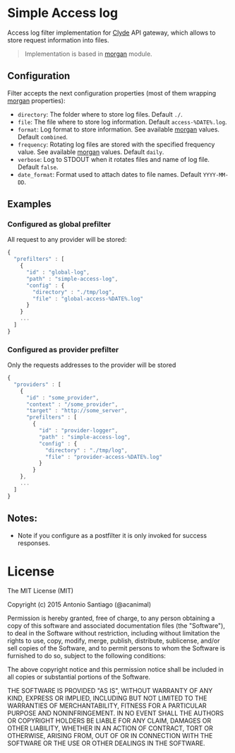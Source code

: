 # Simple Access log

Access log filter implementation for [Clyde](https://github.com/acanimal/clyde) API gateway, which allows to store request information into files.

> Implementation is based in [morgan](https://github.com/expressjs/morgan) module.

## Configuration

Filter accepts the next configuration properties (most of them wrapping [morgan](https://github.com/expressjs/morgan) properties):

* `directory`: The folder where to store log files. Default `./`.
* `file`: The file where to store log information. Default `access-%DATE%.log`.
* `format`: Log format to store information. See available [morgan](https://github.com/expressjs/morgan) values. Default `combined`.
* `frequency`: Rotating log files are stored with the specified frequency value. See available [morgan](https://github.com/expressjs/morgan) values. Default `daily`.
* `verbose`: Log to STDOUT when it rotates files and name of log file. Default `false`.
* `date_format`: Format used to attach dates to file names. Default `YYYY-MM-DD`.


## Examples

### Configured as global prefilter

All request to any provider will be stored:

```javascript
{
  "prefilters" : [
    {
      "id" : "global-log",
      "path" : "simple-access-log",
      "config" : {
        "directory" : "./tmp/log",
        "file" : "global-access-%DATE%.log"
      }
    }
    ...
  ]
}
```

### Configured as provider prefilter

Only the requests addresses to the provider will be stored

```javascript
{
  "providers" : [
    {
      "id" : "some_provider",
      "context" : "/some_provider",
      "target" : "http://some_server",
      "prefilters" : [
        {
          "id" : "provider-logger",
          "path" : "simple-access-log",
          "config" : {
            "directory" : "./tmp/log",
            "file" : "provider-access-%DATE%.log"
          }
        }
    },
    ...
  ]
}
```


## Notes:

* Note if you configure as a postfilter it is only invoked for success responses.


# License

The MIT License (MIT)

Copyright (c) 2015 Antonio Santiago (@acanimal)

Permission is hereby granted, free of charge, to any person obtaining a copy
of this software and associated documentation files (the "Software"), to deal
in the Software without restriction, including without limitation the rights
to use, copy, modify, merge, publish, distribute, sublicense, and/or sell
copies of the Software, and to permit persons to whom the Software is
furnished to do so, subject to the following conditions:

The above copyright notice and this permission notice shall be included in all
copies or substantial portions of the Software.

THE SOFTWARE IS PROVIDED "AS IS", WITHOUT WARRANTY OF ANY KIND, EXPRESS OR
IMPLIED, INCLUDING BUT NOT LIMITED TO THE WARRANTIES OF MERCHANTABILITY,
FITNESS FOR A PARTICULAR PURPOSE AND NONINFRINGEMENT. IN NO EVENT SHALL THE
AUTHORS OR COPYRIGHT HOLDERS BE LIABLE FOR ANY CLAIM, DAMAGES OR OTHER
LIABILITY, WHETHER IN AN ACTION OF CONTRACT, TORT OR OTHERWISE, ARISING FROM,
OUT OF OR IN CONNECTION WITH THE SOFTWARE OR THE USE OR OTHER DEALINGS IN THE
SOFTWARE.
